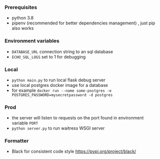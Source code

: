 ### Prerequisites
* python 3.8
* pipenv (recommended for better dependencies management) , just pip also works
### Environment variables
* `DATABASE_URL` connection string to an sql database
* `ECHO_SQL_LOGS` set to 1 for debugging
### Local
* `python main.py` to run local flask debug server
* use local postgres docker image for a database
* for example  `docker run --name some-postgres -e POSTGRES_PASSWORD=mysecretpassword -d postgres` 
### Prod
* the server will listen to requests on the port found in environment variable `PORT` 
* `python server.py` to run waitress WSGI server
### Formatter
* Black for consistent code style  https://pypi.org/project/black/